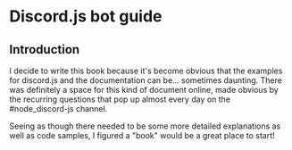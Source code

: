 # Discord.js bot guide

## Introduction

I decide to write this book because it's become obvious that the examples for discord.js and the documentation can be... sometimes daunting. There was definitely a space for this kind of document online, made obvious by the recurring questions that pop up almost every day on the #node_discord-js channel. 

Seeing as though there needed to be some more detailed explanations as well as code samples, I figured a "book" would be a great place to start!

